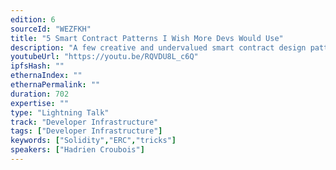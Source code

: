 ```yaml
---
edition: 6
sourceId: "WEZFKH"
title: "5 Smart Contract Patterns I Wish More Devs Would Use"
description: "A few creative and undervalued smart contract design patterns that could help you build more effectivelly."
youtubeUrl: "https://youtu.be/RQVDU8L_c6Q"
ipfsHash: ""
ethernaIndex: ""
ethernaPermalink: ""
duration: 702
expertise: ""
type: "Lightning Talk"
track: "Developer Infrastructure"
tags: ["Developer Infrastructure"]
keywords: ["Solidity","ERC","tricks"]
speakers: ["Hadrien Croubois"]
---
```

